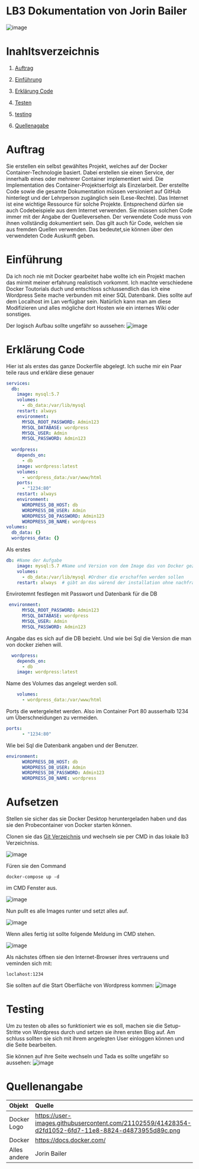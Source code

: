# LB3 Dokumentation von Jorin Bailer
![image](https://github.com/jorinbyte/M300_service/blob/main/lb3/BilderMD/Docker_Logo.png?raw=true)

# Inahltsverzeichnis
 1. [Auftrag](#auftrag)
 
 2. [Einführung](#einführung) 

 3. [Erklärung Code](#Erklärung)

 4. [Testen](#aufsetzen)

 5. [testing](#testing) 

 6. [Quellenagabe](#quellenangabe)


<div id='Auftrag'/>

# Auftrag
Sie erstellen ein selbst gewähltes Projekt, welches auf der Docker Container-Technologie basiert. Dabei erstellen sie einen Service, der innerhalb eines oder mehrerer Container implementiert wird. Die Implementation des Container-Projektserfolgt als Einzelarbeit. Der erstellte Code sowie die gesamte Dokumentation müssen versioniert auf GitHub hinterlegt und der Lehrperson zugänglich sein (Lese-Rechte). Das Internet ist eine wichtige Ressource für solche Projekte. Entsprechend dürfen sie auch Codebeispiele aus dem Internet verwenden. Sie müssen solchen Code immer mit der Angabe der Quelleversehen. Der verwendete Code muss von ihnen vollständig dokumentiert sein. Das gilt auch für Code, welchen sie aus fremden Quellen verwenden. Das bedeutet,sie können über den verwendeten Code Auskunft geben.
<div id='Einführung'/>

# Einführung



Da ich noch nie mit Docker gearbeitet habe wollte ich ein Projekt machen das mirmit meiner erfahrung realistisch vorkommt. Ich machte verschiedene Docker Toutorials duch und entschloss schlussendlich das ich eine Wordpress Seite mache verbunden mit einer SQL Datenbank. Dies sollte auf dem Localhost im Lan verfügbar sein. Natürlich kann man am diese Modifizieren und alles mögliche dort Hosten wie ein internes Wiki oder sonstiges.

Der logisch Aufbau sollte ungefähr so aussehen:
 ![image](https://github.com/jorinbyte/M300_service/blob/main/lb3/BilderMD/Docker_Aufbau.PNG)
<div id='Erklärung'/>

# Erklärung Code

Hier ist als erstes das ganze Dockerfile abgelegt. Ich suche mir ein Paar teile raus und erkläre diese genauer
```yml   
services:
  db:
    image: mysql:5.7
    volumes:
      - db_data:/var/lib/mysql
    restart: always
    environment:
      MYSQL_ROOT_PASSWORD: Admin123
      MYSQL_DATABASE: wordpress
      MYSQL_USER: Admin
      MYSQL_PASSWORD: Admin123
    
  wordpress:
    depends_on:
      - db
    image: wordpress:latest
    volumes:
      - wordpress_data:/var/www/html
    ports:
      - "1234:80"
    restart: always
    environment:
      WORDPRESS_DB_HOST: db
      WORDPRESS_DB_USER: Admin
      WORDPRESS_DB_PASSWORD: Admin123
      WORDPRESS_DB_NAME: wordpress
volumes:
  db_data: {}
  wordpress_data: {}
```
Als erstes 
```yml
db: #Name der Aufgabe
    image: mysql:5.7 #Name und Version von dem Image das von Docker gezogen werden soll
    volumes:
      - db_data:/var/lib/mysql #Ordner die erschaffen werden sollen 
    restart: always  # gibt an das wärend der installation ohne nachfragen restartet werden sollte
```
Envirotemnt festlegen mit Passwort und Datenbank für die DB
```yml
 environment:
      MYSQL_ROOT_PASSWORD: Admin123
      MYSQL_DATABASE: wordpress
      MYSQL_USER: Admin
      MYSQL_PASSWORD: Admin123
```
Angabe das es sich auf die DB bezieht. Und wie bei Sql die Version die man von docker ziehen will.

```yml
  wordpress:
    depends_on:
      - db
    image: wordpress:latest
```
Name des Volumes das angelegt werden soll.
```yml
    volumes:
      - wordpress_data:/var/www/html
```
Ports die wetergeleitet werden. Also im Container Port 80 ausserhalb 1234 um Überschneidungen zu vermeiden.
```yml
ports:
      - "1234:80"
```
Wie bei Sql die Datenbank angaben und der Benutzer.
```yml
environment:
      WORDPRESS_DB_HOST: db
      WORDPRESS_DB_USER: Admin
      WORDPRESS_DB_PASSWORD: Admin123
      WORDPRESS_DB_NAME: wordpress
```
<div id='aufsetzen'/>

# Aufsetzen

Stellen sie sicher das sie Docker Desktop heruntergeladen haben und das sie den Probecontainer von Docker starten können. 

Clonen sie das [Git Verzeichnis](https://github.com/jorinbyte/M300_service) und wechseln sie per CMD in das lokale lb3 Verzeichniss.

![image](https://github.com/jorinbyte/M300_service/blob/main/lb3/BilderMD/Verzeichnis%20wechseln.PNG)

Füren sie den Command 
```
docker-compose up -d
```
im CMD Fenster aus.

![image](https://github.com/jorinbyte/M300_service/blob/main/lb3/BilderMD/Docker%20compose%20up.PNG)

Nun pullt es alle Images runter und setzt alles auf.

![image](https://github.com/jorinbyte/M300_service/blob/main/lb3/BilderMD/herunterladen.PNG)

Wenn alles fertig ist sollte folgende Meldung im CMD stehen.

![image](https://github.com/jorinbyte/M300_service/blob/main/lb3/BilderMD/Maschienen%20up.PNG)

Als nächstes öffnen sie den Internet-Browser ihres vertrauens und veminden sich mit:
```
loclahost:1234
```
Sie sollten auf die Start Oberfläche von Wordpress kommen:
![image](https://github.com/jorinbyte/M300_service/blob/main/lb3/BilderMD/Startbildschirm%20Wordpress.PNG)

<div id='testing'/>



# Testing

Um zu testen ob alles so funktioniert wie es soll, machen sie die Setup-Stritte von Wordpress durch und setzen sie ihren ersten Blog auf. Am schluss sollten sie sich mit ihrem angelegten User einloggen können und die Seite bearbeiten.

Sie können auf ihre Seite wechseln und Tada es sollte ungefähr so aussehen:
![image](https://github.com/jorinbyte/M300_service/blob/main/lb3/BilderMD/Wordpress%20fertig.PNG)

<div id='quellenangabe'/>



# Quellenangabe


| Objekt   |      Quelle     |
|:----------|:-------------|
| Docker Logo |  https://user-images.githubusercontent.com/21102559/41428354-d2fd1052-6fd7-11e8-8824-d4873955d89c.png|
| Docker  |   https://docs.docker.com/  |
| Alles andere| Jorin Bailer |

